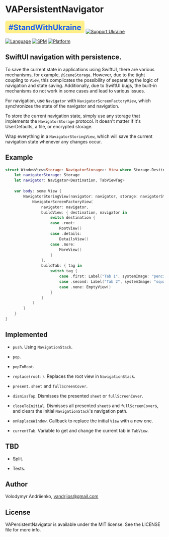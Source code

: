 # VAPersistentNavigator


[![StandWithUkraine](https://raw.githubusercontent.com/vshymanskyy/StandWithUkraine/main/badges/StandWithUkraine.svg)](https://github.com/vshymanskyy/StandWithUkraine/blob/main/docs/README.md)
[![Support Ukraine](https://img.shields.io/badge/Support-Ukraine-FFD500?style=flat&labelColor=005BBB)](https://opensource.fb.com/support-ukraine)


[![Language](https://img.shields.io/badge/language-Swift%205.10-orangered.svg?style=flat)](https://www.swift.org)
[![SPM](https://img.shields.io/badge/SPM-compatible-limegreen.svg?style=flat)](https://github.com/apple/swift-package-manager)
[![Platform](https://img.shields.io/badge/platform-iOS%20%7C%20watchOS%20%7C%20tvOS%20%7C%20macOS%20%7C%20macCatalyst-lightgray.svg?style=flat)](https://developer.apple.com/discover)


## SwiftUI navigation with persistence.


To save the current state in applications using SwiftUI, there are various mechanisms, for example, `@SceneStorage`. However, due to the tight coupling to `View`, this complicates the possibility of separating the logic of navigation and state saving. Additionally, due to SwiftUI bugs, the built-in mechanisms do not work in some cases and lead to various issues.

For navigation, use `Navigator` with `NavigatorScreenFactoryView`, which synchronizes the state of the navigator and navigation.

To store the current navigation state, simply use any storage that implements the `NavigatorStorage` protocol. It doesn't matter if it's UserDefaults, a file, or encrypted storage. 

Wrap everything in a `NavigatorStoringView`, which will save the current navigation state whenever any changes occur.


## Example


```swift
struct WindowView<Storage: NavigatorStorage>: View where Storage.Destination == Destination, Storage.TabItemTag == TabViewTag {
    let navigatorStorage: Storage
    let navigator: Navigator<Destination, TabViewTag>

    var body: some View {
        NavigatorStoringView(navigator: navigator, storage: navigatorStorage, scheduler: DispatchQueue.main) {
            NavigatorScreenFactoryView(
                navigator: navigator, 
                buildView: { destination, navigator in
                    switch destination {
                    case .root:
                        RootView()
                    case .details:
                        DetailsView()
                    case .more:
                        MoreView()
                    }
                },
                buildTab: { tag in
                    switch tag {
                        case .first: Label("Tab 1", systemImage: "pencil.circle")
                        case .second: Label("Tab 2", systemImage: "square.and.pencil.circle")
                        case .none: EmptyView()
                    }
                }
            )
        }
    }
}
```


## Implemented


- `push`. Using `NavigationStack`.

- `pop`.

- `popToRoot`.

- `replace(root:)`. Replaces the root view in `NavigationStack`.

- `present`. `sheet` and `fullScreenCover`.

- `dismissTop`. Dismisses the presented `sheet` or `fullScreenCover`.

- `closeToInitial`. Dismisses all presented `sheet`s and `fullScreenCover`s, and clears the initial `NavigationStack`'s navigation path.

- `onReplaceWindow`. Callback to replace the initial `View` with a new one.

- `currentTab`. Variable to get and change the current tab in `TabView`.


## TBD

- Split.

- Tests.


## Author


Volodymyr Andriienko, vandrjios@gmail.com


## License


VAPersistentNavigator is available under the MIT license. See the LICENSE file for more info.
